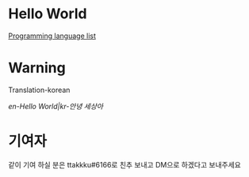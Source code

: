 **Hello World**
==========
[Programming language list](https://ko.wikipedia.org/wiki/%ED%94%84%EB%A1%9C%EA%B7%B8%EB%9E%98%EB%B0%8D_%EC%96%B8%EC%96%B4_%EB%AA%A9%EB%A1%9D)

Warning
======
Translation-korean

*en-Hello World|kr-안녕 세상아*

**기여자**
=========
같이 기여 하실 분은 ttakkku#6166로 친추 보내고 DM으로 하겠다고 보내주세요
